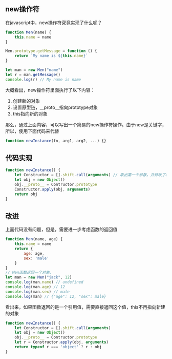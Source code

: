 ## new操作符  

在javascript中，new操作符究竟实现了什么呢？  

```javascript
function Men(name) {
    this.name = name
}

Men.prototype.getMessage = function () {
    return `My name is ${this.name}`
}

let man = new Men("name")  
let r = man.getMessage()
console.log(r) // My name is name
```

大概看出，new操作符里面执行了以下内容：

1. 创建新的对象
2. 设置原型链，__proto__指向prototype对象  
3. this指向新的对象 

那么，通过上面内容，可以写出一个简易的new操作符操作。由于new是关键字，所以，使用下面代码来代替  

```javascript
function newInstance(fn, arg1, arg2, ...) {}    
```

## 代码实现  

```javascript
function newInstance() {
    let Constructor = [].shift.call(arguments) // 取出第一个参数，并修改了arguments，使得arguments是剩下的参数数组
    let obj = new Object()
    obj.__proto__ = Contructor.prototype
    Constructor.apply(obj, arguments)
    return obj
}
```

## 改进  

上面代码没有问题，但是，需要进一步考虑函数的返回值  

```javascript
function Men(name, age) {
    this.name = name
    return {
        age: age,
        sex: 'male'
    }
}
// Men函数返回一个对象，
let man = new Men("jack", 12)
console.log(man.name) // undefined
console.log(man.age) // 12
console.log(man.sex) // male
console.log(man) // {"age": 12, "sex": male}  
```

看出来，如果函数返回的是一个引用值，需要直接返回这个值，this不再指向新建的对象  

```javascript
function newInstance() {
    let Constructor = [].shift.call(arguments)
    let obj = new Object()
    obj.__proto__ = Contructor.prototype
    let r = Constructor.apply(obj, arguments)
    return typeof r === 'object' ? r : obj
}
```